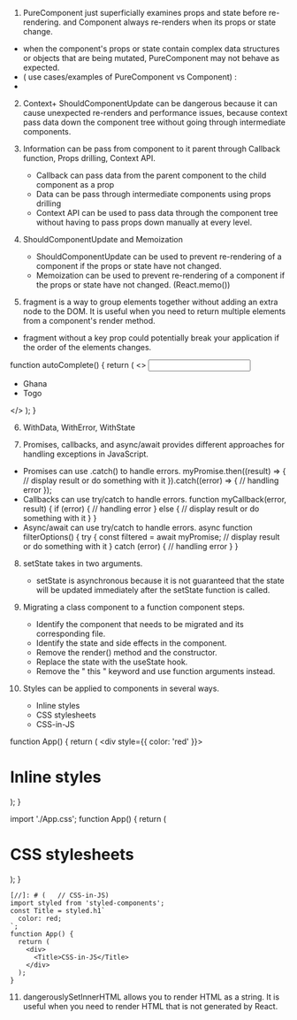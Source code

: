 
1. PureComponent just superficially examines props and state before re-rendering. and Component always re-renders when its props or state change. 
 -  when the component's props or state contain complex data structures or objects that are being mutated, PureComponent may not behave as expected.
 - ( use cases/examples of PureComponent vs Component) : 
 - 

2.  Context+ ShouldComponentUpdate can be dangerous because it can cause unexpected re-renders and performance issues, because context  pass data down the component tree without going through intermediate components.

3. Information can be pass from component to it parent through Callback function, Props drilling, Context API.
   - Callback can pass data from the parent component to the child component as a prop
   -  Data can be pass through intermediate components using props drilling
   - Context API can be used to pass data through the component tree without having to pass props down manually at every level.

4. ShouldComponentUpdate  and Memoization
   - ShouldComponentUpdate  can be used to prevent re-rendering of a component if the props or state have not changed.
   - Memoization can be used to prevent re-rendering of a component if the props or state have not changed. (React.memo())

5. fragment is a way to group elements together without adding an extra node to the DOM. It is useful when you need to return multiple elements from a component's render method.
  - fragment without a key prop could potentially break your application if the order of the elements changes.
   
  function autoComplete() {
    return (
      <>
        <input type="text" />
        <ul>
          <li>Ghana</li>
          <li>Togo</li>
        </ul>
      </>
    );
  }

6. WithData, WithError, WithState 

7. Promises, callbacks, and async/await provides different approaches for handling exceptions in JavaScript.
  - Promises can use .catch() to handle errors.
    myPromise.then((result) => {
      // display result or do something with it
    }).catch((error) => {
      // handling error
    });
  - Callbacks can use try/catch to handle errors.
    function myCallback(error, result) {
      if (error) {
        // handling error
      } else {
        // display result or do something with it
      }
    }
  - Async/await can use try/catch to handle errors.
    async function filterOptions() {
      try {
        const filtered = await myPromise;
        // display result or do something with it
      } catch (error) {
        // handling error
      }
    }

8. setState takes in two arguments.
   - setState is  asynchronous because it is not guaranteed that the state will be updated immediately after the setState function is called.

9. Migrating a class component to a function component steps. 
   - Identify the component that needs to be migrated and its corresponding file.
   - Identify the state and side effects in the component.
   - Remove the render() method and the constructor.
   - Replace the state with the useState hook.
   - Remove the " this " keyword and use function arguments instead.

10. Styles can be applied to components in several ways.
     - Inline styles
     - CSS stylesheets
     - CSS-in-JS


function App() {
  return (
    <div style={{ color: 'red' }}>
      <h1>Inline styles</h1>
    </div>
  );
}

[//]: # (   // CSS stylesheets)
    import './App.css';
    function App() {
      return (
        <div className="App">
          <h1>CSS stylesheets</h1>
        </div>
      );
    }

    [//]: # (   // CSS-in-JS)
    import styled from 'styled-components';
    const Title = styled.h1`
      color: red;
    `;
    function App() {
      return (
        <div>
          <Title>CSS-in-JS</Title>
        </div>
      );
    }

11. dangerouslySetInnerHTML  allows you to render HTML as a string. It is useful when you need to render HTML that is not generated by React.
